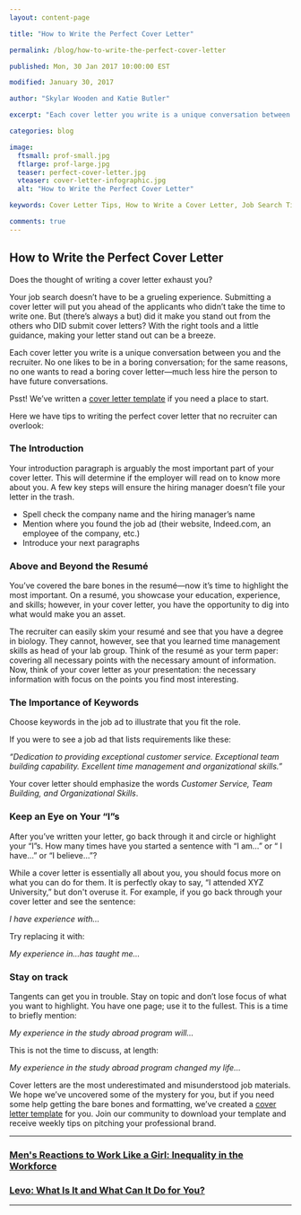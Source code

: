 ```yaml
---
layout: content-page

title: "How to Write the Perfect Cover Letter"

permalink: /blog/how-to-write-the-perfect-cover-letter

published: Mon, 30 Jan 2017 10:00:00 EST

modified: January 30, 2017

author: "Skylar Wooden and Katie Butler"

excerpt: "Each cover letter you write is a unique conversation between you and the recruiter. No one likes to be in a boring conversation; for the same reasons, no one wants to read a boring cover letter—much less hire the person to have future conversations."

categories: blog

image:
  ftsmall: prof-small.jpg
  ftlarge: prof-large.jpg
  teaser: perfect-cover-letter.jpg
  vteaser: cover-letter-infographic.jpg
  alt: "How to Write the Perfect Cover Letter"

keywords: Cover Letter Tips, How to Write a Cover Letter, Job Search Tips

comments: true
---
```


## How to Write the Perfect Cover Letter

Does the thought of writing a cover letter exhaust you? 

Your job search doesn’t have to be a grueling experience. Submitting a cover letter will put you ahead of the applicants who didn’t take the time to write one. But (there’s always a but) did it make you stand out from the others who DID submit cover letters? With the right tools and a little guidance, making your letter stand out can be a breeze.

Each cover letter you write is a unique conversation between you and the recruiter. No one likes to be in a boring conversation; for the same reasons, no one wants to read a boring cover letter—much less hire the person to have future conversations. 

Psst! We’ve written a [cover letter template](http://pareandflourish.com/join-pare-and-flourish/) if you need a place to start.

Here we have tips to writing the perfect cover letter that no recruiter can overlook: 

### The Introduction

Your introduction paragraph is arguably the most important part of your cover letter. This will determine if the employer will read on to know more about you. A few key steps will ensure the hiring manager doesn’t file your letter in the trash.

<ul>
  <li>Spell check the company name and the hiring manager’s name </li>
  <li>Mention where you found the job ad (their website, Indeed.com, an employee of the company, etc.)</li>
  <li>Introduce your next paragraphs </li>
</ul>

### Above and Beyond the Resumé

You’ve covered the bare bones in the resumé—now it’s time to highlight the most important. On a resumé, you showcase your education, experience, and skills; however, in your cover letter, you have the opportunity to dig into what would make you an asset. 

The recruiter can easily skim your resumé and see that you have a degree in biology. They cannot, however, see that you learned time management skills as head of your lab group. Think of the resumé as your term paper: covering all necessary points with the necessary amount of information. Now, think of your cover letter as your presentation: the necessary information with focus on the points you find most interesting.

### The Importance of Keywords

Choose keywords in the job ad to illustrate that you fit the role. 

If you were to see a job ad that lists requirements like these:

<i>“Dedication to providing exceptional customer service. Exceptional team building capability. Excellent time management and organizational skills.”</i>

Your cover letter should emphasize the words <i>Customer Service, Team Building, and Organizational Skills</i>.

### Keep an Eye on Your “I”s

After you’ve written your letter, go back through it and circle or highlight your “I”s. How many times have you started a sentence with “I am…” or “ I have…” or “I believe…”? 

While a cover letter is essentially all about you, you should focus more on what you can do for them. It is perfectly okay to say, “I attended XYZ University,” but don't overuse it. For example, if you go back through your cover letter and see the sentence: 
	
<i>I have experience with…</i>

Try replacing it with:
	
<i>My experience in…has taught me…</i>

### Stay on track

Tangents can get you in trouble. Stay on topic and don’t lose focus of what you want to highlight. You have one page; use it to the fullest. This is a time to briefly mention:

<i>My experience in the study abroad program will…</i>

This is not the time to discuss, at length:

<i>My experience in the study abroad program changed my life…</i>

Cover letters are the most underestimated and misunderstood job materials. We hope we’ve uncovered some of the mystery for you, but if you need some help getting the bare bones and formatting, we’ve created a [cover letter template](http://pareandflourish.com/join-pare-and-flourish/) for you. Join our community to download your template and receive weekly tips on pitching your professional brand. 

<hr class="primary">

<div class="row"> <!-- "pagination" -->
	<div class="col-xs-6 paginate">
      <a href="{{site.url}}/professional-development/mens-reactions-inequality-in-workforce/">
        <div class="col-xs-12 arrow"><i class="fa fa-arrow-left" aria-hidden="true"></i></div>
        <div class="col-xs-12 text"><h3>Men's Reactions to Work Like a Girl: Inequality in the Workforce</h3></div>	
      </a>
	</div>
	<div class="col-xs-6 paginate">
			<a href="{{site.url}}/professional-development/what-is-levo-and-how-to-use-it/">
        <div class="col-xs-12 arrow"><i class="fa fa-arrow-right" aria-hidden="true"></i></div>
        <div class="col-xs-12 text"><h3>Levo: What Is It and What Can It Do for You?</h3></div>	
      </a>
	</div>
</div> <!-- close "pagination" -->

<hr class="primary">